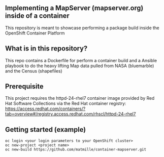 ## Implementing a MapServer (mapserver.org) inside of a container

This repository is meant to showcase performing a package build inside the OpenShift Container Platform

## What is in this repository?

This repo contains a Dockerfile for perform a container build and a Ansible playbook to do the heavy lifting
Map data pulled from NASA (bluemarble) and the Census (shapefiles)

## Prerequisite

This project requires the httpd-24-rhel7 container image provided by Red Hat Software Collections via the Red Hat container registry:
https://access.redhat.com/containers/?tab=overview#/registry.access.redhat.com/rhscl/httpd-24-rhel7

## Getting started (example)

```
oc login <your login parameters to your OpenShift cluster>
oc new-project <project name>
oc new-build https://github.com/matmille/container-mapserver.git
```
